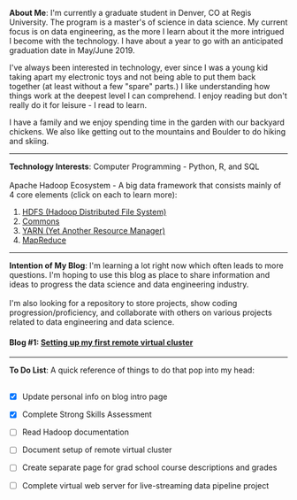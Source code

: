 <HEAD>  
<!-- Global site tag (gtag.js) - Google Analytics -->
<script async src="https://www.googletagmanager.com/gtag/js?id=UA-116290644-1"></script>
<script>
  window.dataLayer = window.dataLayer || [];
  function gtag(){dataLayer.push(arguments);}
  gtag('js', new Date());

  gtag('config', 'UA-116290644-1');
</script>
</HEAD>

__About Me__: I'm currently a graduate student in Denver, CO at Regis University. The program is a master's of science in data science. My current focus is on data engineering, as the more I learn about it the more intrigued I become with the technology. I have about a year to go with an anticipated graduation date in May/June 2019.

I've always been interested in technology, ever since I was a young kid taking apart my electronic toys and not being able to put them back together (at least without a few "spare" parts.) I like understanding how things work at the deepest level I can comprehend. I enjoy reading but don't really do it for leisure - I read to learn.

I have a family and we enjoy spending time in the garden with our backyard chickens. We also like getting out to the mountains and Boulder to do hiking and skiing. 

***
__Technology Interests__: Computer Programming - Python, R, and SQL<br><br>
                          Apache Hadoop Ecosystem - A big data framework that consists mainly of 4 core elements (click on each to learn more):  
  1. [HDFS (Hadoop Distributed File System)](https://hadoop.apache.org/docs/stable/hadoop-project-dist/hadoop-hdfs/HdfsUserGuide.html)
  2. [Commons](https://commons.apache.org/)
  3. [YARN (Yet Another Resource Manager)](https://hadoop.apache.org/docs/current/hadoop-yarn/hadoop-yarn-site/YARN.html)
  4. [MapReduce](https://hadoop.apache.org/docs/stable/hadoop-mapreduce-client/hadoop-mapreduce-client-core/MapReduceTutorial.html)
  
***
__Intention of My Blog__: I'm learning a lot right now which often leads to more questions. I'm hoping to use this blog as place to share information and ideas to progress the data science and data engineering industry. <br><br>I'm also looking for a repository to store projects, show coding progression/proficiency, and collaborate with others on various projects related to data engineering and data science.

#### Blog #1: [Setting up my first remote virtual cluster](https://joshbutch.github.io/_posts/cobalt_cluster.md)

***
__To Do List__: A quick reference of things to do that pop into my head:<br><br>
-[x] Update personal info on blog intro page<br>
-[x] Complete Strong Skills Assessment<br>
-[ ] Read Hadoop documentation<br>
-[ ] Document setup of remote virtual cluster<br>
-[ ] Create separate page for grad school course descriptions and grades<br>
-[ ] Complete virtual web server for live-streaming data pipeline project<br><br>





